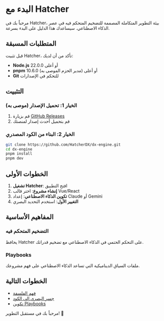 # البدء مع Hatcher

مرحباً بك في Hatcher، بيئة التطوير المتكاملة المصممة للتضخيم المتحكم فيه في عصر الذكاء الاصطناعي. سيساعدك هذا الدليل على البدء بسرعة.

## المتطلبات المسبقة

قبل تثبيت Hatcher، تأكد من أن لديك:

- **Node.js** 22.0.0 أو أعلى
- **pnpm** 10.6.0 أو أعلى (مدير الحزم الموصى به)
- **Git** للتحكم في الإصدارات

## التثبيت

### الخيار 1: تحميل الإصدار (موصى به)

1. قم بزيارة [GitHub Releases](https://github.com/HatcherDX/dx-engine/releases)
2. قم بتحميل أحدث إصدار لمنصتك

### الخيار 2: البناء من الكود المصدري

```bash
git clone https://github.com/HatcherDX/dx-engine.git
cd dx-engine
pnpm install
pnpm dev
```

## الخطوات الأولى

1. **تشغيل Hatcher**: افتح التطبيق
2. **إنشاء مشروع**: اختر قالب Vue/React
3. **تكوين الذكاء الاصطناعي**: إعداد Claude أو Gemini
4. **التغيير الأول**: استخدم التحديد البصري

## المفاهيم الأساسية

### التضخيم المتحكم فيه

يحافظ Hatcher على التحكم الحتمي في الذكاء الاصطناعي مع تضخيم قدراتك.

### Playbooks

ملفات السياق الديناميكية التي تساعد الذكاء الاصطناعي على فهم مشروعك.

## الخطوات التالية

- [فهم الفلسفة](/ar/philosophy)
- [جسر البصري إلى الكود](/ar/visual-to-code)
- [تكوين Playbooks](/ar/playbooks)

مرحباً بك في مستقبل التطوير! 🚀
